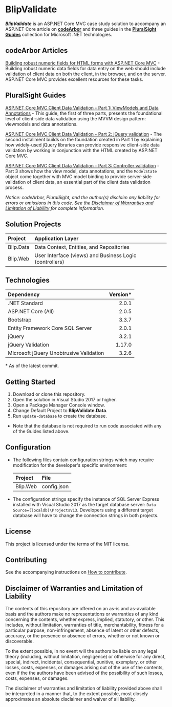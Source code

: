 # BlipValidate

**_BlipValidate_** is an ASP.NET Core MVC case study solution to accompany an ASP.NET Core article on [**codeArbor**](https://codearbor.com) and three guides in the [**PluralSight Guides**](https://www.pluralsight.com/guides/microsoft-net) collection for Microsoft .NET technologies.

## codeArbor Articles

[Building robust numeric fields for HTML forms with ASP.NET Core MVC](https://codearbor.com/library/building-robust-numeric-fields-for-html-forms-with-aspnet-core-mvc/) - Building robust numeric data fields for data entry on the web should include validation of client data on both the client, in the browser, and on the server. ASP.NET Core MVC provides excellent resources for these tasks.

## PluralSight Guides

[ASP.NET Core MVC Client Data Validation - Part 1: ViewModels and Data Annotations](https://www.pluralsight.com/guides/microsoft-net/asp-net-core-mvc-client-data-validation-part-1-viewmodels-and-data-annotations) - This guide, the first of three parts, presents the foundational level of client-side data validation using the MVVM design pattern: viewmodels and data annotations.

[ASP.NET Core MVC Client Data Validation - Part 2: jQuery validation](https://www.pluralsight.com/guides/microsoft-net/asp-net-core-mvc-client-data-validation-part-2-jquery-validation) - The second installment builds on the foundation created in Part 1 by explaining how widely-used jQuery libraries can provide responsive client-side data validation by working in conjunction with the HTML created by ASP.NET Core MVC.

[ASP.NET Core MVC Client Data Validation - Part 3: Controller validation](https://www.pluralsight.com/guides/microsoft-net/asp-net-core-mvc-client-data-validation-part-3-controller-validation) - Part 3 shows how the view model, data annotations, and the `ModelState` object come together with MVC model binding to provide server-side validation of client data, an essential part of the client data validation process.

*Notice: codeArbor, PluralSight, and the author(s) disclaim any liability for errors or omissions in this code. See the [Disclaimer of Warranties and Limitation of Liability](#disclaimer-of-warranties-and-limitation-of-liability) for complete information.*

## Solution Projects

| Project | Application Layer |
| :--- | :--- |
| Blip.Data | Data Context, Entities, and Repositories |
| Blip.Web | User Interface (views) and Business Logic (controllers) |

## Technologies

| Dependency | Version*
| :--- | ---:
| .NET Standard | 2.0.1
| ASP.NET Core (All) | 2.0.5
| Bootstrap | 3.3.7
| Entity Framework Core SQL Server | 2.0.1
| jQuery | 3.2.1
| jQuery Validation | 1.17.0
| Microsoft jQuery Unobtrusive Validation | 3.2.6

&ast; As of the latest commit.

## Getting Started

1. Download or clone this repository.
1. Open the solution in Visual Studio 2017 or higher.
1. Open a Package Manager Console window.
1. Change Default Project to **BlipValidate.Data**.
1. Run `update-database` to create the database.

* Note that the database is not required to run code associated with any of the Guides listed above.

## Configuration

* The following files contain configuration strings which may require modification for the developer's specific environment:

    | Project | File
    | :--- | :---
    | Blip.Web | config.json

* The configuration strings specify the instance of SQL Server Express installed with Visual Studio 2017 as the target database server: `Data Source=(localdb)\ProjectsV13`. Developers using a different target database will have to change the connection strings in both projects.

## License

This project is licensed under the terms of the MIT license.

## Contributing

See the accompanying instructions on [How to contribute](CONTRIBUTING.md).

## Disclaimer of Warranties and Limitation of Liability

The contents of this repository are offered on an as-is and as-available basis and the authors make no representations or warranties of any kind concerning the contents, whether express, implied, statutory, or other. This includes, without limitation, warranties of title, merchantability, fitness for a particular purpose, non-infringement, absence of latent or other defects, accuracy, or the presence or absence of errors, whether or not known or discoverable.

To the extent possible, in no event will the authors be liable on any legal theory (including, without limitation, negligence) or otherwise for any direct, special, indirect, incidental, consequential, punitive, exemplary, or other losses, costs, expenses, or damages arising out of the use of the contents, even if the the authors have been advised of the possibility of such losses, costs, expenses, or damages.

The disclaimer of warranties and limitation of liability provided above shall be interpreted in a manner that, to the extent possible, most closely approximates an absolute disclaimer and waiver of all liability.